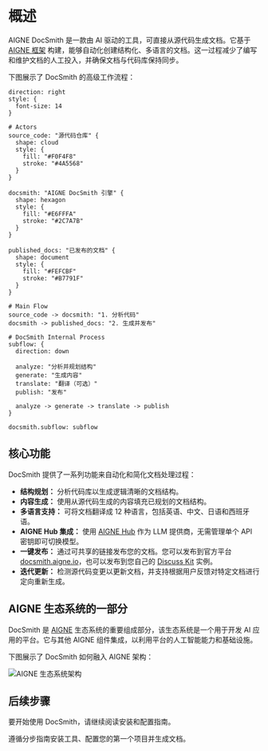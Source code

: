 # 概述

AIGNE DocSmith 是一款由 AI 驱动的工具，可直接从源代码生成文档。它基于 [AIGNE 框架](https://www.aigne.io/en/framework) 构建，能够自动化创建结构化、多语言的文档。这一过程减少了编写和维护文档的人工投入，并确保文档与代码库保持同步。

下图展示了 DocSmith 的高级工作流程：

```d2
direction: right
style: {
  font-size: 14
}

# Actors
source_code: "源代码仓库" {
  shape: cloud
  style: {
    fill: "#F0F4F8"
    stroke: "#4A5568"
  }
}

docsmith: "AIGNE DocSmith 引擎" {
  shape: hexagon
  style: {
    fill: "#E6FFFA"
    stroke: "#2C7A7B"
  }
}

published_docs: "已发布的文档" {
  shape: document
  style: {
    fill: "#FEFCBF"
    stroke: "#B7791F"
  }
}

# Main Flow
source_code -> docsmith: "1. 分析代码"
docsmith -> published_docs: "2. 生成并发布"

# DocSmith Internal Process
subflow: {
  direction: down
  
  analyze: "分析并规划结构"
  generate: "生成内容"
  translate: "翻译（可选）"
  publish: "发布"
  
  analyze -> generate -> translate -> publish
}

docsmith.subflow: subflow
```

## 核心功能

DocSmith 提供了一系列功能来自动化和简化文档处理过程：

*   **结构规划：** 分析代码库以生成逻辑清晰的文档结构。
*   **内容生成：** 使用从源代码生成的内容填充已规划的文档结构。
*   **多语言支持：** 可将文档翻译成 12 种语言，包括英语、中文、日语和西班牙语。
*   **AIGNE Hub 集成：** 使用 [AIGNE Hub](https://www.aigne.io/en/hub) 作为 LLM 提供商，无需管理单个 API 密钥即可切换模型。
*   **一键发布：** 通过可共享的链接发布您的文档。您可以发布到官方平台 [docsmith.aigne.io](https://docsmith.aigne.io/app/)，也可以发布到您自己的 [Discuss Kit](https://www.web3kit.rocks/discuss-kit) 实例。
*   **迭代更新：** 检测源代码变更以更新文档，并支持根据用户反馈对特定文档进行定向重新生成。

## AIGNE 生态系统的一部分

DocSmith 是 [AIGNE](https://www.aigne.io) 生态系统的重要组成部分，该生态系统是一个用于开发 AI 应用的平台。它与其他 AIGNE 组件集成，以利用平台的人工智能能力和基础设施。

下图展示了 DocSmith 如何融入 AIGNE 架构：

![AIGNE 生态系统架构](https://docsmith.aigne.io/image-bin/uploads/def424c20bbdb3c77483894fe0e22819.png)

## 后续步骤

要开始使用 DocSmith，请继续阅读安装和配置指南。

<x-card data-title="下一步：开始使用" data-href="/getting-started" data-icon="lucide:arrow-right-circle" data-cta="开始阅读指南">
遵循分步指南安装工具、配置您的第一个项目并生成文档。
</x-card>